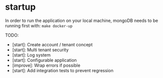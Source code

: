 # startup

In order to run the application on your local machine, mongoDB needs to be running first with: `make docker-up`

TODO:
- [start]: Create account / tenant concept
- [start]: Multi tenant security
- [start]: Log system
- [start]: Configurable application
- [improve]: Wrap errors if possible
- [start]: Add integration tests to prevent regression